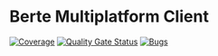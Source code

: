# Berte Multiplatform Client

[![Coverage](https://sonarcloud.io/api/project_badges/measure?project=AlexOmarov_berte&metric=coverage)](https://sonarcloud.io/summary/new_code?id=AlexOmarov_berte)
[![Quality Gate Status](https://sonarcloud.io/api/project_badges/measure?project=AlexOmarov_berte&metric=alert_status)](https://sonarcloud.io/summary/new_code?id=AlexOmarov_berte)
[![Bugs](https://sonarcloud.io/api/project_badges/measure?project=AlexOmarov_berte&metric=bugs)](https://sonarcloud.io/summary/new_code?id=AlexOmarov_berte)